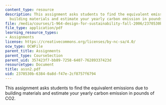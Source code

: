 ```yaml
---
content_type: resource
description: This assignment asks students to find the equivalent emissions due to
  building materials and estimate your yearly carbon emission in pounds of CO2.
file: /media/courses/1-964-design-for-sustainability-fall-2006/2370530b63840a8df47e2cf8757f6794_assn2.pdf
file_type: application/pdf
learning_resource_types:
- Assignments
license: https://creativecommons.org/licenses/by-nc-sa/4.0/
ocw_type: OCWFile
parent_title: Assignments
parent_type: CourseSection
parent_uid: 357423f7-bb89-7258-6407-76289337423d
resourcetype: Document
title: assn2.pdf
uid: 2370530b-6384-0a8d-f47e-2cf8757f6794
---
```

This assignment asks students to find the equivalent emissions due to building materials and estimate your yearly carbon emission in pounds of CO2.